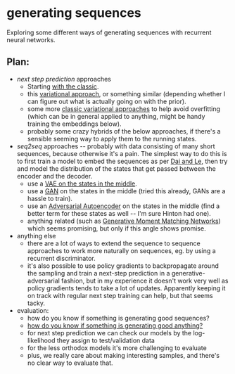 # generating sequences

Exploring some different ways of generating sequences with recurrent neural
networks.

## Plan:
- *next step prediction* approaches
  - Starting [with the classic](https://arxiv.org/pdf/1308.0850.pdf).
  - this [variational approach](https://arxiv.org/abs/1506.02216), or something similar (depending whether I can figure out what is actually
  going on with the prior).
  - some more [classic variational approaches](http://papers.nips.cc/paper/4329-practical-variational-inference-for-neural-networks.pdf) to help avoid overfitting (which can be in general applied to anything, might be handy training the embeddings below).
  - probably some crazy hybrids of the below approaches, if there's a sensible seeming way to apply them to the running states.
- *seq2seq* approaches -- probably with data consisting of many short sequences, because otherwise it's a pain. The simplest way to do this is to first train a model to embed the sequences as per [Dai and Le](https://arxiv.org/abs/1511.01432), then try and model the distribution of the states that get passed between the encoder and the decoder.
  - use a [VAE on the states in the middle](https://arxiv.org/abs/1412.6581).
  - use a [GAN](http://papers.nips.cc/paper/5423-generative-adversarial-nets.pdf) on the states in the middle (tried this already, GANs are a hassle to train).
  - use an [Adversarial Autoencoder](https://arxiv.org/abs/1511.05644) on the states in the middle (find a better term for these states as well -- I'm sure Hinton had one).
  - anything related (such as [Generative Moment Matching Networks](https://arxiv.org/abs/1502.02761)) which seems promising, but only if this angle shows promise.
- anything else
  - there are a lot of ways to extend the sequence to sequence approaches to work more naturally on sequences, eg. by using a recurrent discriminator.
  - it's also possible to use policy gradients to backpropagate around the sampling and train a next-step prediction in a generative-adversarial fashion, but in my experience it doesn't work very well as policy gradients tends to take a lot of updates. Apparently keeping it on track with regular next step training can help, but that seems tacky.
- evaluation:
  - how do you know if something is generating good sequences?
  - [how do you know if something is generating good anything?](https://arxiv.org/abs/1511.01844)
  - for next step prediction we can check our models by the log-likelihood they assign to test/validation data
  - for the less orthodox models it's more challenging to evaluate
  - plus, we really care about making interesting samples, and there's no clear way to evaluate that.
